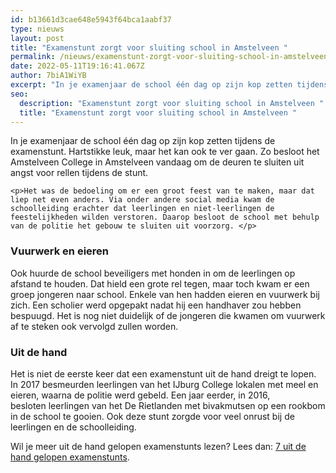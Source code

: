 ```yaml
---
id: b13661d3cae648e5943f64bca1aabf37
type: nieuws
layout: post
title: "Examenstunt zorgt voor sluiting school in Amstelveen "
permalink: /nieuws/examenstunt-zorgt-voor-sluiting-school-in-amstelveen-/
date: 2022-05-11T19:16:41.067Z
author: 7biA1WiYB
excerpt: "In je examenjaar de school één dag op zijn kop zetten tijdens de examenstunt. Hartstikke leuk, maar het kan ook te ver gaan. Zo besloot het Amstelveen College in Amstelveen vandaag om de deuren te sluiten uit angst voor rellen tijdens de stunt.  "
seo:
  description: "Examenstunt zorgt voor sluiting school in Amstelveen "
  title: "Examenstunt zorgt voor sluiting school in Amstelveen "
---
```

In je examenjaar de school één dag op zijn kop zetten tijdens de examenstunt. Hartstikke leuk, maar het kan ook te ver gaan. Zo besloot het Amstelveen College in Amstelveen vandaag om de deuren te sluiten uit angst voor rellen tijdens de stunt.  

    <p>Het was de bedoeling om er een groot feest van te maken, maar dat liep net even anders. Via onder andere social media kwam de schoolleiding erachter dat leerlingen en niet-leerlingen de feestelijkheden wilden verstoren. Daarop besloot de school met behulp van de politie het gebouw te sluiten uit voorzorg. </p>
<h3>Vuurwerk en eieren</h3>
<p>Ook huurde de school beveiligers met honden in om de leerlingen op afstand te houden. Dat hield een grote rel tegen, maar toch kwam er een groep jongeren naar school. Enkele van hen hadden eieren en vuurwerk bij zich. Een scholier werd opgepakt nadat hij een handhaver zou hebben bespuugd. Het is nog niet duidelijk of de jongeren die kwamen om vuurwerk af te steken ook vervolgd zullen worden. </p>
<h3>Uit de hand</h3>
<p>Het is niet de eerste keer dat een examenstunt uit de hand dreigt te lopen. In 2017 besmeurden leerlingen van het IJburg College lokalen met meel en eieren, waarna de politie werd gebeld. Een jaar eerder, in 2016, besloten leerlingen van het De Rietlanden met bivakmutsen op een rookbom in de school te gooien. Ook deze stunt zorgde voor veel onrust bij de leerlingen en de schoolleiding. </p>
<p>Wil je meer uit de hand gelopen examenstunts lezen? Lees dan: <a href="https://original.sevendays.nl/nieuws-entertainment-lifestyle/7-totaal-uit-de-hand-gelopen-examenstunts">7 uit de hand gelopen examenstunts</a>.</p>  
